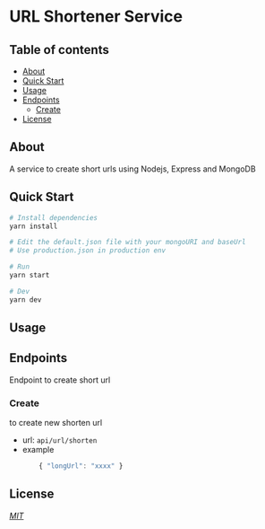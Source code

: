 <h1>URL Shortener Service</h1>

<h2>Table of contents</h2>

- [About](#about)
- [Quick Start](#quick-start)
- [Usage](#usage)
- [Endpoints](#endpoints)
	- [Create](#create)
- [License](#license)

## About

A service to create short urls using Nodejs, Express and MongoDB

## Quick Start

```bash
# Install dependencies
yarn install

# Edit the default.json file with your mongoURI and baseUrl
# Use production.json in production env

# Run
yarn start

# Dev
yarn dev
```

## Usage

## Endpoints

Endpoint to create short url

### Create

to create new shorten url
+ url: `api/url/shorten`
+ example
	```js
		{ "longUrl": "xxxx" }
	```


## License

[_MIT_](./LICENSE)
